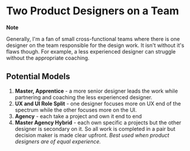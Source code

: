 # Two Product Designers on a Team

**Note**

Generally, I'm a fan of small cross-functional teams where there is one designer on the team responsible for the design work. It isn't without it's flaws though. For example, a less experienced designer can struggle without the appropriate coaching.

## Potential Models
1. **Master, Apprentice** - a more senior designer leads the work while partnering and coaching the less experienced designer.
2. **UX and UI Role Split** - one designer focuses more on UX end of the spectrum while the other focuses more on the UI.
3. **Agency** - each take a project and own it end to end
4. **Master Agency Hybrid** - each own specific a projects but the other designer is secondary on it. So all work is completed in a pair but decision maker is made clear upfront. *Best used when product designers are of equal experience.*
